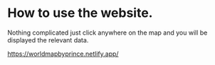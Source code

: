 # How to use the website.
Nothing complicated just click anywhere on the map and you will be displayed the relevant data.

https://worldmapbyprince.netlify.app/
